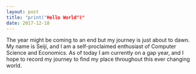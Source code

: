 ```yaml
---
layout: post
title: "print("Hello World")"
date: 2017-12-18
---
```

The year might be coming to an end but my journey is just about to dawn. 
My name is Seiji, and I am a self-proclaimed enthusiast of Computer Science and Economics.  As of today I am currently on a gap year, and I hope to record my journey to find my place throughout this ever changing world.
